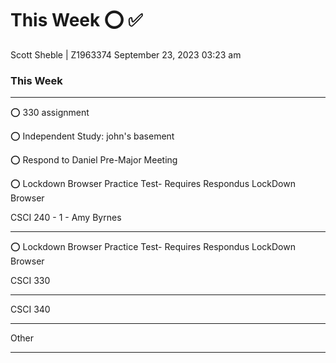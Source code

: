 # This Week      ⭕ ✅ 
Scott Sheble | Z1963374                                             September 23, 2023 03:23 am               
### This Week
__________________________________________________________________________________________________

⭕ 330 assignment 

⭕ Independent Study: john's basement

⭕ Respond to Daniel Pre-Major Meeting

⭕ Lockdown Browser Practice Test- Requires Respondus LockDown Browser



CSCI 240 - 1 - Amy Byrnes
__________________________________________________________________________________________________

⭕ Lockdown Browser Practice Test- Requires Respondus LockDown Browser

CSCI 330
__________________________________________________________________________________________________


CSCI 340
__________________________________________________________________________________________________


Other
__________________________________________________________________________________________________

